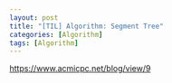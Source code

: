 ```yaml
---
layout: post
title: "[TIL] Algorithm: Segment Tree"
categories: [Algorithm]
tags: [Algorithm]
---
```


<https://www.acmicpc.net/blog/view/9>
